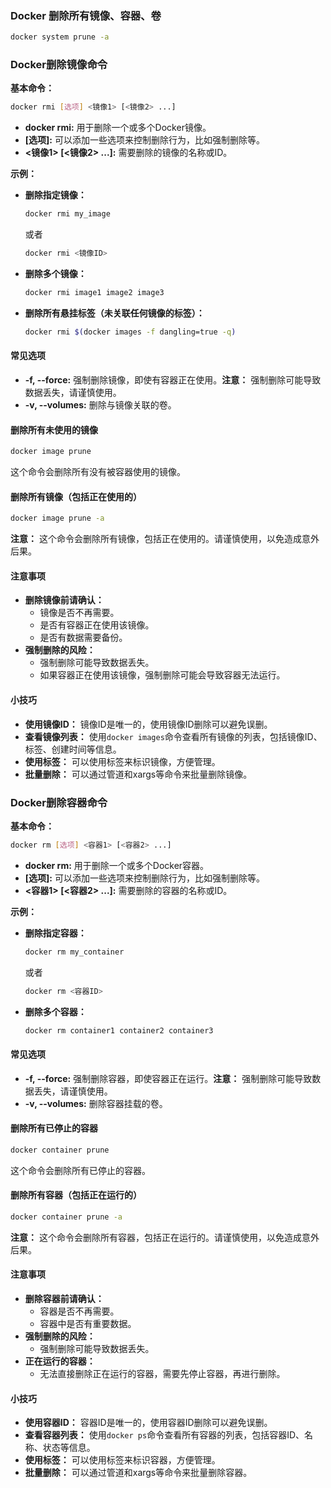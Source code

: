 
### Docker 删除所有镜像、容器、卷

```bash
docker system prune -a
```
### Docker删除镜像命令

**基本命令：**

```Bash
docker rmi [选项] <镜像1> [<镜像2> ...]
```

- **docker rmi:** 用于删除一个或多个Docker镜像。
- **[选项]:** 可以添加一些选项来控制删除行为，比如强制删除等。
- **<镜像1> [<镜像2> ...]:** 需要删除的镜像的名称或ID。

**示例：**

- **删除指定镜像：**
    
    ```Bash
    docker rmi my_image
    ```
    
    或者
    
    ```Bash
    docker rmi <镜像ID>
    ```
    
- **删除多个镜像：**
    
    ```Bash
    docker rmi image1 image2 image3
    ```
    
- **删除所有悬挂标签（未关联任何镜像的标签）：**
    
    ```Bash
    docker rmi $(docker images -f dangling=true -q)
    ```
#### 常见选项

- **-f, --force:** 强制删除镜像，即使有容器正在使用。**注意：** 强制删除可能导致数据丢失，请谨慎使用。
- **-v, --volumes:** 删除与镜像关联的卷。

#### 删除所有未使用的镜像

```Bash
docker image prune
```

这个命令会删除所有没有被容器使用的镜像。

#### 删除所有镜像（包括正在使用的）

```Bash
docker image prune -a
```

**注意：** 这个命令会删除所有镜像，包括正在使用的。请谨慎使用，以免造成意外后果。

#### 注意事项

- **删除镜像前请确认：**
    - 镜像是否不再需要。
    - 是否有容器正在使用该镜像。
    - 是否有数据需要备份。
- **强制删除的风险：**
    - 强制删除可能导致数据丢失。
    - 如果容器正在使用该镜像，强制删除可能会导致容器无法运行。
#### 小技巧

- **使用镜像ID：** 镜像ID是唯一的，使用镜像ID删除可以避免误删。
- **查看镜像列表：** 使用`docker images`命令查看所有镜像的列表，包括镜像ID、标签、创建时间等信息。
- **使用标签：** 可以使用标签来标识镜像，方便管理。
- **批量删除：** 可以通过管道和xargs等命令来批量删除镜像。


### Docker删除容器命令

**基本命令：**

```Bash
docker rm [选项] <容器1> [<容器2> ...]
```

- **docker rm:** 用于删除一个或多个Docker容器。
- **[选项]:** 可以添加一些选项来控制删除行为，比如强制删除等。
- **<容器1> [<容器2> ...]:** 需要删除的容器的名称或ID。

**示例：**

- **删除指定容器：**
    
    ```Bash
    docker rm my_container
    ```
    或者
    ```Bash
    docker rm <容器ID>
    ```
    
- **删除多个容器：**
    
    ```Bash
    docker rm container1 container2 container3
    ```
#### 常见选项

- **-f, --force:** 强制删除容器，即使容器正在运行。**注意：** 强制删除可能导致数据丢失，请谨慎使用。
- **-v, --volumes:** 删除容器挂载的卷。
#### 删除所有已停止的容器

```Bash
docker container prune
```

这个命令会删除所有已停止的容器。

#### 删除所有容器（包括正在运行的）

```Bash
docker container prune -a
```

**注意：** 这个命令会删除所有容器，包括正在运行的。请谨慎使用，以免造成意外后果。

#### 注意事项

- **删除容器前请确认：**
    - 容器是否不再需要。
    - 容器中是否有重要数据。
- **强制删除的风险：**
    - 强制删除可能导致数据丢失。
- **正在运行的容器：**
    - 无法直接删除正在运行的容器，需要先停止容器，再进行删除。
#### 小技巧

- **使用容器ID：** 容器ID是唯一的，使用容器ID删除可以避免误删。
- **查看容器列表：** 使用`docker ps`命令查看所有容器的列表，包括容器ID、名称、状态等信息。
- **使用标签：** 可以使用标签来标识容器，方便管理。
- **批量删除：** 可以通过管道和xargs等命令来批量删除容器。